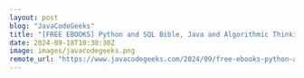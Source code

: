 ```yaml
---
layout: post
blog: "JavaCodeGeeks"
title: "[FREE EBOOKS] Python and SQL Bible, Java and Algorithmic Thinking for the Complete Beginner & Four More Best Selling Titles"
date: 2024-09-18T10:30:30Z
image: images/javacodegeeks.png
remote_url: "https://www.javacodegeeks.com/2024/09/free-ebooks-python-and-sql-bible-java-and-algorithmic-thinking-for-the-complete-beginner-four-more-best-selling-titles-2.html"
---
```

